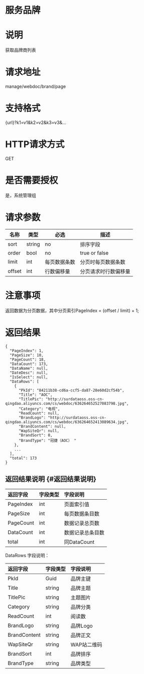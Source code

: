 # 服务品牌

# 说明

获取品牌商列表

# 请求地址

manage/webdoc/brand/page

# 支持格式

{url}?k1=v1&k2=v2&k3=v3&...

# HTTP请求方式

GET

# 是否需要授权

是，系统管理组

# 请求参数

| 名称 | 类型 | 必选 | 描述 |
| --- | --- | --- | --- |
| sort | string | no | 排序字段 |
| order | bool | no | true  or false |
| limit | int | 每页数据条数 | 分页时每页数据条数 |
| offset | int | 行数偏移量 | 分页请求时行数偏移量 |

# 注意事项

返回数据为分页数据，其中分页索引PageIndex = \(offset / limit\) + 1;

# 返回结果

```
{
  "PageIndex": 1,
  "PageSize": 10,
  "PageCount": 18,
  "DataCount": 173,
  "DataName": null,
  "DateDesc": null,
  "IsSelect": null,
  "DataRows": [
    {
      "PkId": "84211b38-cd6a-ccf5-da87-28e60d2cf54b",
      "Title": "AOC",
      "TitlePic": "http://surdataoss.oss-cn-qingdao.aliyuncs.com/cs/webdoc/636264652527083798.jpg",
      "Category": "电视",
      "ReadCount": null,
      "BrandLogo": "http://surdataoss.oss-cn-qingdao.aliyuncs.com/cs/webdoc/636264652413089634.jpg",
      "BrandContent": null,
      "WapSiteQr": null,
      "BrandSort": 0,
      "BrandType": "冠捷（AOC） "
    },
    ...
  ],
  "total": 173
}
```

## 返回结果说明 {#返回结果说明}

| 返回字段 | 字段类型 | 字段说明 |
| :--- | :--- | :--- |
| PageIndex | int | 页面索引值 |
| PageSize | int | 每页数据条目数 |
| PageCount | int | 数据记录总页数 |
| DataCount | int | 数据记录总条目数 |
| total | int | 同DataCount |

DataRows 字段说明：

| 返回字段 | 字段类型 | 字段说明 |
| :--- | :--- | :--- |
| PkId | Guid | 品牌主键 |
| Title | string | 品牌主题 |
| TitlePic | string | 主题图片 |
| Category | string | 品牌分类 |
| ReadCount | int | 阅读数 |
| BrandLogo | string | 品牌Logo |
| BrandContent | string | 品牌正文 |
| WapSiteQr | string | WAP站二维码 |
| BrandSort | int | 品牌排序 |
| BrandType | string | 品牌类型 |



